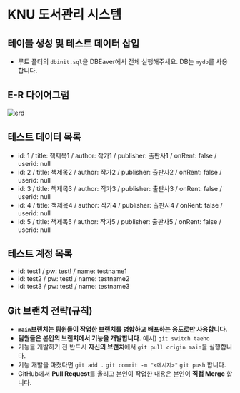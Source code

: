 # KNU 도서관리 시스템
## 테이블 생성 및 테스트 데이터 삽입
- 루트 폴더의 `dbinit.sql`을 DBEaver에서 전체 실행해주세요. DB는 `mydb`를 사용합니다.
## E-R 다이어그램
![erd](https://github.com/KNU-DBP-2023-1/library/assets/70526479/d0e91c22-726e-4049-97ee-c87873f1c768)

## 테스트 데이터 목록
- id: 1 / title: 책제목1 / author:	작가1 / publisher: 출판사1	/ onRent: false / userid: null
- id: 2 / title: 책제목2 / author:	작가2 / publisher: 출판사2	/ onRent: false / userid: null
- id: 3 / title: 책제목3 / author:	작가3 / publisher: 출판사3	/ onRent: false / userid: null
- id: 4 / title: 책제목4 / author:	작가4 / publisher: 출판사4	/ onRent: false / userid: null
- id: 5 / title: 책제목5 / author:	작가5 / publisher: 출판사5	/ onRent: false / userid: null
## 테스트 계정 목록
- id: test1 / pw: test! / name: testname1
- id: test2 / pw: test! / name: testname2
- id: test3 / pw: test! / name: testname3

## Git 브랜치 전략(규칙)
- **`main`브랜치는 팀원들이 작업한 브랜치를 병합하고 배포하는 용도로만 사용합니다.**
- **팀원들은 본인의 브랜치에서 기능을 개발합니다.** 예시) `git switch taeho`<br>
- 기능을 개발하기 전 반드시 **자신의 브랜치**에서 `git pull origin main`을 실행합니다.
- 기능 개발을 마쳤다면 `git add .` `git commit -m "<메시지>"` `git push` 합니다.
- GitHub에서 **Pull Request**를 올리고 본인이 작업한 내용은 본인이 **직접 Merge** 합니다.